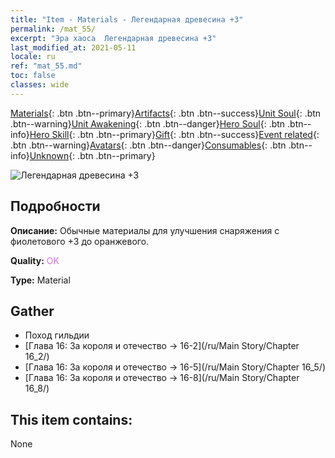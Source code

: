```yaml
---
title: "Item - Materials - Легендарная древесина +3"
permalink: /mat_55/
excerpt: "Эра хаоса  Легендарная древесина +3"
last_modified_at: 2021-05-11
locale: ru
ref: "mat_55.md"
toc: false
classes: wide
---
```

 [Materials](/ItemsRU/){: .btn .btn--primary}[Artifacts](/ItemsRU/Artifacts/){: .btn .btn--success}[Unit Soul](/ItemsRU/UnitSoul/){: .btn .btn--warning}[Unit Awakening](/ItemsRU/UnitAwakening/){: .btn .btn--danger}[Hero Soul](/ItemsRU/HeroSoul/){: .btn .btn--info}[Hero Skill](/ItemsRU/HeroSkill/){: .btn .btn--primary}[Gift](/ItemsRU/Gift/){: .btn .btn--success}[Event related](/ItemsRU/Events/){: .btn .btn--warning}[Avatars](/ItemsRU/Avatars/){: .btn .btn--danger}[Consumables](/ItemsRU/Consumables/){: .btn .btn--info}[Unknown](/ItemsRU/Unknown/){: .btn .btn--primary}

 ![Легендарная древесина +3](/images/t/i_cailiao_mucai2.png)

## Подробности
 **Описание:** Обычные материалы для улучшения снаряжения c фиолетового +3 до оранжевого.

 **Quality:** <span style="color: #DA70D6">OK</span>

 **Type:** Material

## Gather

*    Поход гильдии 
*    [Глава 16: За короля и отечество -> 16-2](/ru/Main Story/Chapter 16_2/) 
*    [Глава 16: За короля и отечество -> 16-5](/ru/Main Story/Chapter 16_5/) 
*    [Глава 16: За короля и отечество -> 16-8](/ru/Main Story/Chapter 16_8/) 

## This item contains:

  None

